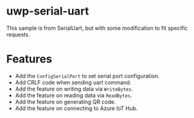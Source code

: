 # uwp-serial-uart
This sample is from SerialUart, but with some modification to fit specific requests.

# Features
* Add the `ConfigSerialPort` to set serial port configuration.
* Add CRLF code when sending uart command.
* Add the feature on writing data via `WriteBytes`.
* Add the feature on reading data via `ReadBytes`.
* Add the feature on generating QR code.
* Add the feature on connecting to Azure IoT Hub.